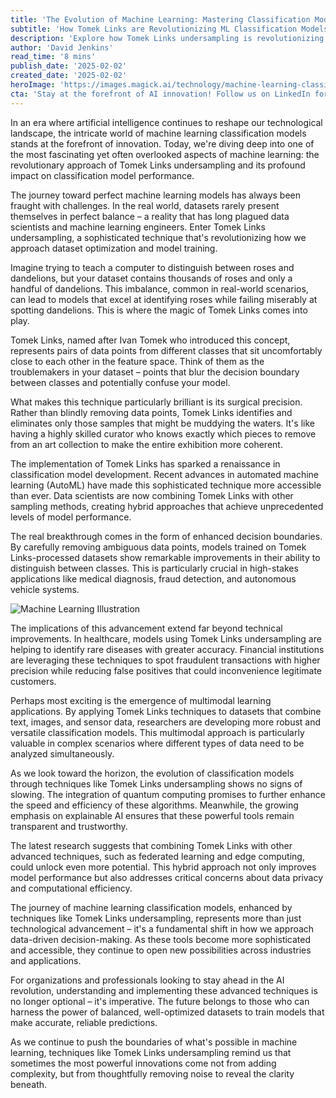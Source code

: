 ```yaml
---
title: 'The Evolution of Machine Learning: Mastering Classification Models Through Tomek Links Undersampling'
subtitle: 'How Tomek Links are Revolutionizing ML Classification Models'
description: 'Explore how Tomek Links undersampling is revolutionizing machine learning classification models, improving accuracy in applications from healthcare to finance, and shaping the future of AI technology.'
author: 'David Jenkins'
read_time: '8 mins'
publish_date: '2025-02-02'
created_date: '2025-02-02'
heroImage: 'https://images.magick.ai/technology/machine-learning-classification-1234.jpg'
cta: 'Stay at the forefront of AI innovation! Follow us on LinkedIn for more cutting-edge insights into machine learning techniques and developments that are shaping the future of technology.'
---
```


In an era where artificial intelligence continues to reshape our technological landscape, the intricate world of machine learning classification models stands at the forefront of innovation. Today, we're diving deep into one of the most fascinating yet often overlooked aspects of machine learning: the revolutionary approach of Tomek Links undersampling and its profound impact on classification model performance.

The journey toward perfect machine learning models has always been fraught with challenges. In the real world, datasets rarely present themselves in perfect balance – a reality that has long plagued data scientists and machine learning engineers. Enter Tomek Links undersampling, a sophisticated technique that's revolutionizing how we approach dataset optimization and model training.

Imagine trying to teach a computer to distinguish between roses and dandelions, but your dataset contains thousands of roses and only a handful of dandelions. This imbalance, common in real-world scenarios, can lead to models that excel at identifying roses while failing miserably at spotting dandelions. This is where the magic of Tomek Links comes into play.

Tomek Links, named after Ivan Tomek who introduced this concept, represents pairs of data points from different classes that sit uncomfortably close to each other in the feature space. Think of them as the troublemakers in your dataset – points that blur the decision boundary between classes and potentially confuse your model.

What makes this technique particularly brilliant is its surgical precision. Rather than blindly removing data points, Tomek Links identifies and eliminates only those samples that might be muddying the waters. It's like having a highly skilled curator who knows exactly which pieces to remove from an art collection to make the entire exhibition more coherent.

The implementation of Tomek Links has sparked a renaissance in classification model development. Recent advances in automated machine learning (AutoML) have made this sophisticated technique more accessible than ever. Data scientists are now combining Tomek Links with other sampling methods, creating hybrid approaches that achieve unprecedented levels of model performance.

The real breakthrough comes in the form of enhanced decision boundaries. By carefully removing ambiguous data points, models trained on Tomek Links-processed datasets show remarkable improvements in their ability to distinguish between classes. This is particularly crucial in high-stakes applications like medical diagnosis, fraud detection, and autonomous vehicle systems.

![Machine Learning Illustration](https://images.magick.ai/technology/machine-learning-illustration-5678.jpg)

The implications of this advancement extend far beyond technical improvements. In healthcare, models using Tomek Links undersampling are helping to identify rare diseases with greater accuracy. Financial institutions are leveraging these techniques to spot fraudulent transactions with higher precision while reducing false positives that could inconvenience legitimate customers.

Perhaps most exciting is the emergence of multimodal learning applications. By applying Tomek Links techniques to datasets that combine text, images, and sensor data, researchers are developing more robust and versatile classification models. This multimodal approach is particularly valuable in complex scenarios where different types of data need to be analyzed simultaneously.

As we look toward the horizon, the evolution of classification models through techniques like Tomek Links undersampling shows no signs of slowing. The integration of quantum computing promises to further enhance the speed and efficiency of these algorithms. Meanwhile, the growing emphasis on explainable AI ensures that these powerful tools remain transparent and trustworthy.

The latest research suggests that combining Tomek Links with other advanced techniques, such as federated learning and edge computing, could unlock even more potential. This hybrid approach not only improves model performance but also addresses critical concerns about data privacy and computational efficiency.

The journey of machine learning classification models, enhanced by techniques like Tomek Links undersampling, represents more than just technological advancement – it's a fundamental shift in how we approach data-driven decision-making. As these tools become more sophisticated and accessible, they continue to open new possibilities across industries and applications.

For organizations and professionals looking to stay ahead in the AI revolution, understanding and implementing these advanced techniques is no longer optional – it's imperative. The future belongs to those who can harness the power of balanced, well-optimized datasets to train models that make accurate, reliable predictions.

As we continue to push the boundaries of what's possible in machine learning, techniques like Tomek Links undersampling remind us that sometimes the most powerful innovations come not from adding complexity, but from thoughtfully removing noise to reveal the clarity beneath.